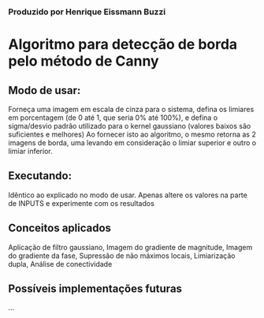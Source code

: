 ### Produzido por Henrique Eissmann Buzzi ###

# Algoritmo para detecção de borda pelo método de Canny

## Modo de usar:

Forneça uma imagem em escala de cinza para o sistema, defina os limiares em porcentagem (de 0 até 1, que seria 0% até 100%), e defina o sigma/desvio padrão utilizado para o kernel gaussiano (valores baixos são suficientes e melhores)
Ao fornecer isto ao algoritmo, o mesmo retorna as 2 imagens de borda, uma levando em consideração o limiar superior e outro o limiar inferior.

## Executando:

Idêntico ao explicado no modo de usar. Apenas altere os valores na parte de INPUTS e experimente com os resultados

## Conceitos aplicados

Aplicação de filtro gaussiano, Imagem do gradiente de magnitude, Imagem do gradiente da fase, Supressão de não máximos locais, Limiarização dupla, Análise de conectividade

## Possíveis implementações futuras

...
